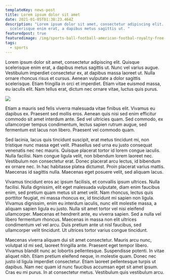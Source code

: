 ```yaml
---
templateKey: news-post
title: Lorem ipsum dolor sit amet
date: 2021-01-05T01:38:23.464Z
description: "Lorem ipsum dolor sit amet, consectetur adipiscing elit. Quisque
  scelerisque enim erat, a dapibus metus sagittis ut. "
featuredpost: true
featuredimage: /img/sports-ball-football-american-footbal-royalty-free-thumbnail.jpg
tags:
  - sports
---
```

Lorem ipsum dolor sit amet, consectetur adipiscing elit. Quisque scelerisque enim erat, a dapibus metus sagittis ut. Nunc vel varius augue. Vestibulum imperdiet consectetur ex, at dapibus massa laoreet ut. Nulla ornare rhoncus risus et cursus. Aenean vulputate a dolor sagittis scelerisque. Etiam fringilla in orci et imperdiet. Etiam vitae euismod massa, eu iaculis elit. Nam tellus erat, dictum nec ornare vitae, luctus quis purus.

![](/img/sports-ball-football-american-footbal-royalty-free-thumbnail.jpg)

Etiam a mauris sed felis viverra malesuada vitae finibus elit. Vivamus eu dapibus ex. Praesent sed mollis eros. Aenean quis nisi sed enim efficitur commodo sit amet interdum ante. Sed vel ultricies quam. Sed commodo, ex ullamcorper tempus condimentum, lectus sapien rutrum augue, sed fermentum est lacus non libero. Praesent vel commodo quam.

Sed lacinia, lacus quis tincidunt suscipit, erat metus tincidunt mi, non tristique nunc massa eget velit. Phasellus sed urna eu justo consequat venenatis nec nec mauris. Quisque placerat tortor id lorem congue iaculis. Nulla facilisi. Nam congue ligula velit, non bibendum lorem laoreet nec. Vestibulum non consectetur erat. Donec placerat arcu lectus, id bibendum ex ornare nec. In hac habitasse platea dictumst. Proin placerat varius mattis. Maecenas id sagittis nulla. Maecenas eget posuere velit, sed aliquam lacus.

Vivamus tincidunt eros ac ipsum facilisis, et convallis ipsum ultrices. Nulla facilisi. Nulla dignissim, elit eget malesuada vulputate, diam enim faucibus enim, sed pretium quam metus sit amet velit. Nam rhoncus, lectus quis porttitor feugiat, mi massa rhoncus ex, id tincidunt mi sapien non ligula. Vivamus dignissim, enim eu interdum iaculis, nunc elit molestie massa, a aliquam sapien ligula eu justo. Nulla sit amet tortor vel nisi eleifend ullamcorper. Maecenas et hendrerit ante, eu viverra sapien. Sed a nulla vel libero fermentum rhoncus. Maecenas in massa non elit ultrices condimentum vel vel arcu. Duis pretium ante ut nisl faucibus, sed ullamcorper velit tincidunt. Ut ultrices tortor varius congue tincidunt.

Maecenas viverra aliquam dui sit amet consectetur. Mauris arcu nunc, volutpat id mi sed, laoreet fringilla ante. Praesent eget tempor libero. Vivamus blandit nunc ac lobortis pellentesque. Suspendisse potenti. In vitae aliquet nibh. Etiam pretium eleifend neque, in molestie quam. Donec nec justo id ligula imperdiet consectetur. Etiam laoreet pellentesque turpis ut dapibus. Nam nec quam id nunc faucibus accumsan eget sit amet ipsum. Cras eu mi purus. In at consectetur metus. Vestibulum quis vestibulum arcu.